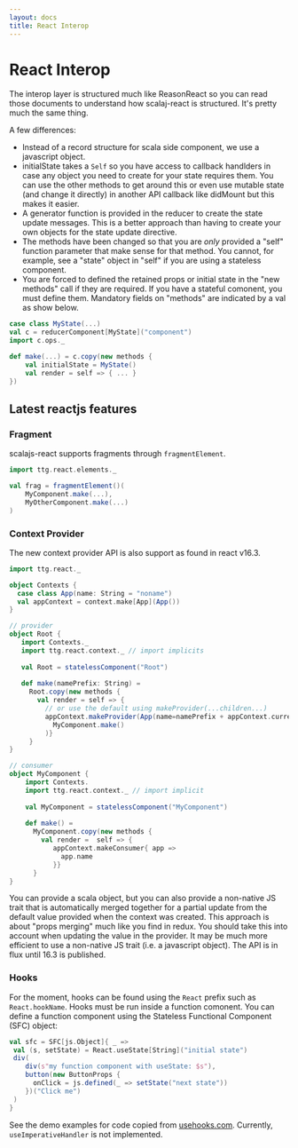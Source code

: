 ```yaml
---
layout: docs
title: React Interop
---
```


# React Interop

The interop layer is structured much like ReasonReact so you can read those
documents to understand how scalaj-react is structured. It's pretty much the
same thing.

A few differences:
* Instead of a record structure for scala side component, we use a javascript
  object.
* initialState takes a `Self` so you have access to callback handlders in case
  any object you need to create for your state requires them. You can use the
  other methods to get around this or even use mutable state (and change it
  directly) in another API callback like didMount but this makes it easier.
* A generator function is provided in the reducer to create the state update
  messages. This is a better approach than having to create your own objects for
  the state update directive.
* The methods have been changed so that you are *only* provided a "self"
  function parameter that make sense for that method. You cannot, for example,
  see a "state" object in "self" if you are using a stateless component.
* You are forced to defined the retained props or initial state in the "new
  methods" call if they are required. If you have a stateful comonent, you must
  define them. Mandatory fields on "methods" are indicated by a val as show below.

```scala
case class MyState(...)
val c = reducerComponent[MyState]("component")
import c.ops._

def make(...) = c.copy(new methods {
    val initialState = MyState()
    val render = self => { ... }
})

```

## Latest reactjs features

### Fragment
scalajs-react supports fragments through `fragmentElement`.
```scala
import ttg.react.elements._

val frag = fragmentElement()(
    MyComponent.make(...),
    MyOtherComponent.make(...)
)
```

### Context Provider
The new context provider API is also support as found in react v16.3.
```scala
import ttg.react._

object Contexts {
  case class App(name: String = "noname")
  val appContext = context.make[App](App())
}

// provider
object Root {
   import Contexts._
   import ttg.react.context._ // import implicits
   
   val Root = statelessComponent("Root")
   
   def make(namePrefix: String) =
     Root.copy(new methods {
       val render = self => {
         // or use the default using makeProvider(...children...)
         appContext.makeProvider(App(name=namePrefix + appContext.currentValue.name))(
           MyComponent.make()
         )}
     }
}

// consumer
object MyComponent {
    import Contexts.
    import ttg.react.context._ // import implicit
    
    val MyComponent = statelessComponent("MyComponent")
    
    def make() =
      MyComponent.copy(new methods {
        val render =  self => {
           appContext.makeConsumer{ app =>
             app.name
           }}
      }
}
```

You can provide a scala object, but you can also provide a non-native JS trait
that is automatically merged together for a partial update from the default
value provided when the context was created. This approach is about "props
merging" much like you find in redux. You should take this into account when
updating the value in the provider. It may be much more efficient to use a
non-native JS trait (i.e. a javascript object). The API is in flux until 16.3 is
published.

### Hooks

For the moment, hooks can be found using the `React` prefix such as
`React.hookName`. Hooks must be run inside a function comonent. You can define a
function component using the Stateless Functional Component (SFC) object:

```scala
val sfc = SFC[js.Object]{ _ =>
 val (s, setState) = React.useState[String]("initial state")
 div(
    div(s"my function component with useState: $s"),
    button(new ButtonProps {
      onClick = js.defined(_ => setState("next state"))
    })("Click me")
 )
}
```

See the demo examples for code copied from
[usehooks.com](http://usehooks.com). Currently, `useImperativeHandler` is not
implemented.
